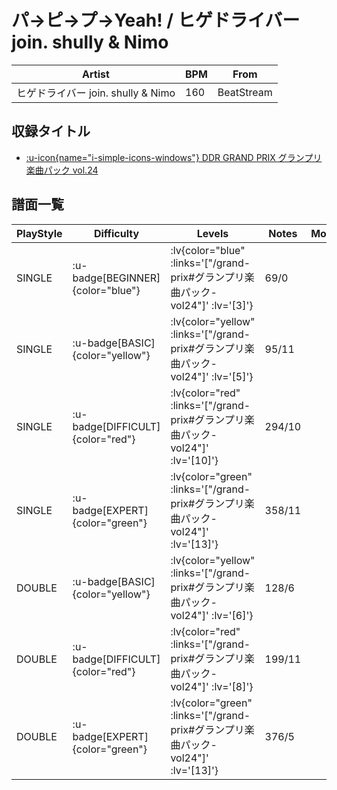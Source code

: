 # パ→ピ→プ→Yeah! / ヒゲドライバー join. shully & Nimo

|Artist|BPM|From|
|------|---|----|
|ヒゲドライバー join. shully & Nimo|160|BeatStream|

## 収録タイトル

- [ :u-icon{name="i-simple-icons-windows"} DDR GRAND PRIX グランプリ楽曲パック vol.24](/grand-prix#グランプリ楽曲パック-vol24)

## 譜面一覧

|PlayStyle|Difficulty|Levels|Notes|Movie|
|---------|----------|------|-----|-----|
|SINGLE| :u-badge[BEGINNER]{color="blue"} | :lv{color="blue" :links='["/grand-prix#グランプリ楽曲パック-vol24"]' :lv='[3]'} |69/0||
|SINGLE| :u-badge[BASIC]{color="yellow"} | :lv{color="yellow" :links='["/grand-prix#グランプリ楽曲パック-vol24"]' :lv='[5]'} |95/11||
|SINGLE| :u-badge[DIFFICULT]{color="red"} | :lv{color="red" :links='["/grand-prix#グランプリ楽曲パック-vol24"]' :lv='[10]'} |294/10||
|SINGLE| :u-badge[EXPERT]{color="green"} | :lv{color="green" :links='["/grand-prix#グランプリ楽曲パック-vol24"]' :lv='[13]'} |358/11||
|DOUBLE| :u-badge[BASIC]{color="yellow"} | :lv{color="yellow" :links='["/grand-prix#グランプリ楽曲パック-vol24"]' :lv='[6]'} |128/6||
|DOUBLE| :u-badge[DIFFICULT]{color="red"} | :lv{color="red" :links='["/grand-prix#グランプリ楽曲パック-vol24"]' :lv='[8]'} |199/11||
|DOUBLE| :u-badge[EXPERT]{color="green"} | :lv{color="green" :links='["/grand-prix#グランプリ楽曲パック-vol24"]' :lv='[13]'} |376/5||
